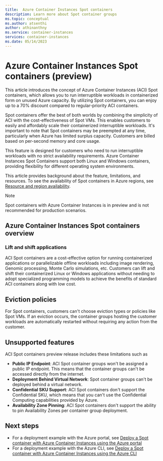 ```yaml
---
title:  Azure Container Instances Spot containers
description: Learn more about Spot container groups
ms.topic: conceptual
ms.author: atsenthi
author: athinanthny
ms.service: container-instances
services: container-instances
ms.date: 05/14/2023
---
```


# Azure Container Instances Spot containers (preview)
This article introduces the concept of Azure Container Instances (ACI) Spot containers, which allows you to run interruptible workloads in containerized form on unused Azure capacity. By utilizing Spot containers, you can enjoy up to a 70% discount compared to regular-priority ACI containers.

Spot containers offer the best of both worlds by combining the simplicity of ACI with the cost-effectiveness of Spot VMs. This enables customers to easily and affordably scale their containerized interruptible workloads. It's important to note that Spot containers may be preempted at any time, particularly when Azure has limited surplus capacity. Customers are billed based on per-second memory and core usage.

This feature is designed for customers who need to run interruptible workloads with no strict availability requirements. Azure Container Instances Spot Containers support both Linux and Windows containers, providing flexibility for different operating system environments.

This article provides background about the feature, limitations, and resources. To see the availability of Spot containers in Azure regions, see [Resource and region availability](container-instances-region-availability.md).

> [!NOTE]
> Spot containers with Azure Container Instances is in preview and is not recommended for production scenarios.



## Azure Container Instances Spot containers overview

### Lift and shift applications

ACI Spot containers are a cost-effective option for running containerized applications or parallelizable offline workloads including image rendering, Genomic processing, Monte Carlo simulations, etc. Customers can lift and shift their containerized Linux or Windows applications without needing to adopt specialized programming models to achieve the benefits of standard ACI containers along with low cost.

## Eviction policies

For Spot containers, customers can't choose eviction types or policies like Spot VMs. If an eviction occurs, the container groups hosting the customer workloads are automatically restarted without requiring any action from the customer.

## Unsupported features

ACI Spot containers preview release includes these limitations such as

* **Public IP Endpoint**: ACI Spot container groups won't be assigned a public IP endpoint. This means that the container    groups can't be accessed directly from the internet.
* **Deployment Behind Virtual Network**: Spot container groups can't be deployed behind a virtual network. 
* **Confidential SKU Support**: ACI Spot containers don't support the Confidential SKU, which means that you can't use the  Confidential Computing capabilities provided by Azure.
* **Availability Zone Pinning**: ACI Spot containers don't support the ability to pin Availability Zones per container group deployment. 

## Next steps 

* For a deployment example with the Azure portal, see [Deploy a Spot container with Azure Container Instances using the Azure portal](container-instances-tutorial-deploy-spot-containers-portal.md)
* For a deployment example with the Azure CLI, see [Deploy a Spot container with Azure Container Instances using the Azure CLI](container-instances-tutorial-deploy-spot-containers-cli.md)
